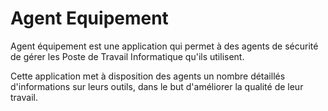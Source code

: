 # Agent Equipement

Agent équipement est une application qui permet à des agents de sécurité de gérer les Poste de Travail Informatique qu'ils utilisent.

Cette application met à disposition des agents un nombre détaillés d'informations sur leurs outils, dans le but d'améliorer la qualité de leur travail.
